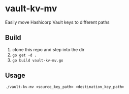 # vault-kv-mv
Easily move Hashicorp Vault keys to different paths

## Build
1. clone this repo and step into the dir
1. `go get -d .`
1. `go build vault-kv-mv.go`

## Usage
`./vault-kv-mv <source_key_path> <destination_key_path>`
